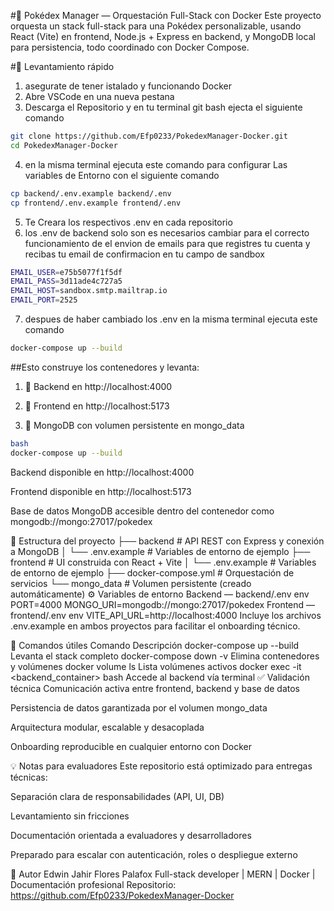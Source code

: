 #🧪 Pokédex Manager — Orquestación Full-Stack con Docker
Este proyecto orquesta un stack full-stack para una Pokédex personalizable, usando React (Vite) en frontend, Node.js + Express en backend, y MongoDB local para persistencia, todo coordinado con Docker Compose.

#🚀 Levantamiento rápido
1. asegurate de tener istalado y funcionando Docker
2. Abre VSCode en una nueva pestana
3. Descarga el Repositorio y en tu terminal git bash ejecta el siguiente comando
```bash
git clone https://github.com/Efp0233/PokedexManager-Docker.git
cd PokedexManager-Docker
```
4. en la misma terminal ejecuta este comando para configurar Las variables de Entorno con el siguiente comando
```bash
cp backend/.env.example backend/.env
cp frontend/.env.example frontend/.env
```
5. Te Creara los respectivos .env en cada repositorio
6. los .env de backend solo son es necesarios cambiar para el correcto funcionamiento de el envion de emails para que registres tu cuenta y recibas tu email de confirmacion en tu campo de sandbox
```bash
EMAIL_USER=e75b5077f1f5df
EMAIL_PASS=3d11ade4c727a5
EMAIL_HOST=sandbox.smtp.mailtrap.io
EMAIL_PORT=2525
```
7. despues de haber cambiado los .env en la misma terminal ejecuta este comando
```bash
docker-compose up --build
```
##Esto construye los contenedores y levanta:

1. 📡 Backend en http://localhost:4000

2. 🎨 Frontend en http://localhost:5173

3. 🧠 MongoDB con volumen persistente en mongo_data





```bash
bash
docker-compose up --build
```














Backend disponible en http://localhost:4000

Frontend disponible en http://localhost:5173

Base de datos MongoDB accesible dentro del contenedor como mongodb://mongo:27017/pokedex

📁 Estructura del proyecto
├── backend                 # API REST con Express y conexión a MongoDB
│   └── .env.example        # Variables de entorno de ejemplo
├── frontend                # UI construida con React + Vite
│   └── .env.example        # Variables de entorno de ejemplo
├── docker-compose.yml      # Orquestación de servicios
└── mongo_data              # Volumen persistente (creado automáticamente)
⚙️ Variables de entorno
Backend — backend/.env
env
PORT=4000
MONGO_URI=mongodb://mongo:27017/pokedex
Frontend — frontend/.env
env
VITE_API_URL=http://localhost:4000
Incluye los archivos .env.example en ambos proyectos para facilitar el onboarding técnico.

🔁 Comandos útiles
Comando	Descripción
docker-compose up --build	Levanta el stack completo
docker-compose down -v	Elimina contenedores y volúmenes
docker volume ls	Lista volúmenes activos
docker exec -it <backend_container> bash	Accede al backend vía terminal
✅ Validación técnica
Comunicación activa entre frontend, backend y base de datos

Persistencia de datos garantizada por el volumen mongo_data

Arquitectura modular, escalable y desacoplada

Onboarding reproducible en cualquier entorno con Docker

💡 Notas para evaluadores
Este repositorio está optimizado para entregas técnicas:

Separación clara de responsabilidades (API, UI, DB)

Levantamiento sin fricciones

Documentación orientada a evaluadores y desarrolladores

Preparado para escalar con autenticación, roles o despliegue externo

🧠 Autor
Edwin Jahir Flores Palafox Full-stack developer | MERN | Docker | Documentación profesional Repositorio: https://github.com/Efp0233/PokedexManager-Docker
